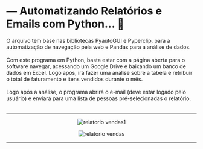 # — Automatizando Relatórios e Emails com Python... 🐍

O arquivo tem base nas bibliotecas PyautoGUI e Pyperclip, para a automatização de navegação pela web e Pandas para a análise de dados.
<br><br>
Com este programa em Python, basta estar com a página aberta para o software navegar, acessando um Google Drive e baixando um banco de dados em Excel. Logo após, irá fazer uma análise sobre a tabela e retribuir o total de faturamento e itens vendidos durante o mês.
<br><br>
Logo após a análise, o programa abrirá o e-mail (deve estar logado pelo usuário) e enviará para uma lista de pessoas pré-selecionadas o relatório.
<br><br>
<hr>
<div align="center">
  
 ![relatorio vendas1](https://user-images.githubusercontent.com/72578580/169446668-f76fa150-3d92-44ca-9f7b-a6d8e94fe20c.PNG)

 ![relatorio vendas](https://user-images.githubusercontent.com/72578580/169445781-0e403720-f4c6-43bb-98f5-383e2caf3a20.PNG)
 
</div>

<hr>
